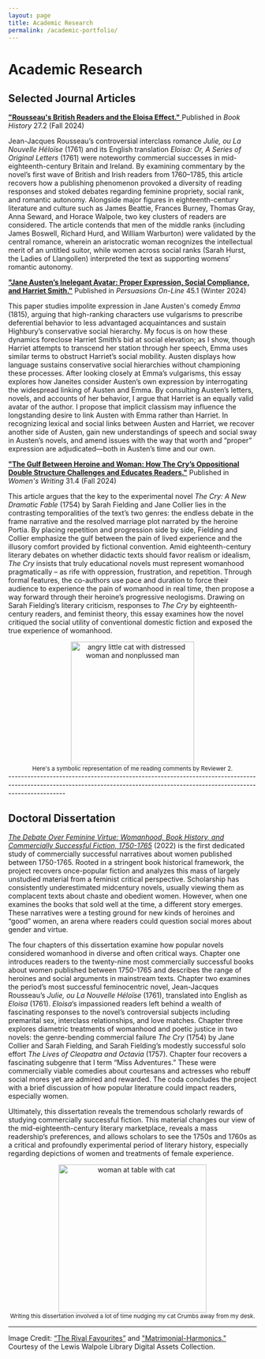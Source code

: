 ```yaml
---
layout: page
title: Academic Research 
permalink: /academic-portfolio/
---
```


# Academic Research

## Selected Journal Articles

[**"Rousseau's British Readers and the Eloisa Effect."** ](https://muse.jhu.edu/pub/1/article/947327)
Published in _Book History_ 27.2 (Fall 2024)

Jean-Jacques Rousseau’s controversial interclass romance _Julie, ou La Nouvelle Héloïse_ (1761) and its English translation _Eloisa: Or, A Series of Original Letters_ (1761) were noteworthy commercial successes in mid-eighteenth-century Britain and Ireland. By examining commentary by the novel’s first wave of British and Irish readers from 1760–1785, this article recovers how a publishing phenomenon provoked a diversity of reading responses and stoked debates regarding feminine propriety, social rank, and romantic autonomy. Alongside major figures in eighteenth-century literature and culture such as James Beattie, Frances Burney, Thomas Gray, Anna Seward, and Horace Walpole, two key clusters of readers are considered. The article contends that men of the middle ranks (including James Boswell, Richard Hurd, and William Warburton) were validated by the central romance, wherein an aristocratic woman recognizes the intellectual merit of an untitled suitor, while women across social ranks (Sarah Hurst, the Ladies of Llangollen) interpreted the text as supporting womens’ romantic autonomy.

[**"Jane Austen’s Inelegant Avatar: Proper Expression, Social Compliance, and Harriet Smith."**](https://jasna.org/publications-2/persuasions-online/volume-45-no-1/litt/)
Published in _Persuasions On-Line_ 45.1 (Winter 2024) 

This paper studies impolite expression in Jane Austen's comedy _Emma_ (1815), arguing that high-ranking characters use vulgarisms to prescribe deferential behavior to less advantaged acquaintances and sustain Highbury’s conservative social hierarchy. My focus is on how these dynamics foreclose Harriet Smith’s bid at social elevation; as I show, though Harriet attempts to transcend her station through her speech, Emma uses similar terms to obstruct Harriet’s social mobility. Austen displays how language sustains conservative social hierarchies without championing these processes. After looking closely at Emma’s vulgarisms, this essay explores how Janeites consider Austen’s own expression by interrogating the widespread linking of Austen and Emma.  By consulting Austen’s letters, novels, and accounts of her behavior, I argue that Harriet is an equally valid avatar of the author.  I propose that implicit classism may influence the longstanding desire to link Austen with Emma rather than Harriet.  In recognizing lexical and social links between Austen and Harriet, we recover another side of Austen, gain new understandings of speech and social sway in Austen’s novels, and amend issues with the way that worth and “proper” expression are adjudicated—both in Austen’s time and our own. 

[**"The Gulf Between Heroine and Woman: How The Cry’s Oppositional Double Structure Challenges and Educates Readers."**](https://www.tandfonline.com/doi/full/10.1080/09699082.2024.2375894)
Published in _Women's Writing_ 31.4 (Fall 2024)

This article argues that the key to the experimental novel _The Cry: A New Dramatic Fable_ (1754) by Sarah Fielding and Jane Collier lies in the contrasting temporalities of the text’s two genres: the endless debate in the frame narrative and the resolved marriage plot narrated by the heroine Portia. By placing repetition and progression side by side, Fielding and Collier emphasize the gulf between the pain of lived experience and the illusory comfort provided by fictional convention. Amid eighteenth-century literary debates on whether didactic texts should favor realism or idealism, _The Cry_ insists that truly educational novels must represent womanhood pragmatically – as rife with oppression, frustration, and repetition. Through formal features, the co-authors use pace and duration to force their audience to experience the pain of womanhood in real time, then propose a way forward through their heroine’s progressive neologisms. Drawing on Sarah Fielding’s literary criticism, responses to _The Cry_ by eighteenth-century readers, and feminist theory, this essay examines how the novel critiqued the social utility of conventional domestic fiction and exposed the true experience of womanhood.

<center><img src="../assets/img/Reviewer2Final.jpg" alt="angry little cat with distressed woman and nonplussed man" height="250"/></center>
<center><small>Here's a symbolic representation of me reading comments by Reviewer 2.</small></center>
------------------------------------------------------------------------------------------------------------------------------------------------------------------------------

## Doctoral Dissertation 

[_The Debate Over Feminine Virtue: Womanhood, Book History, and Commercially Successful Fiction, 1750-1765_](https://utoronto.scholaris.ca/items/f108ae40-0377-4b8d-8264-e1c758c62d26) (2022) is the first dedicated study of commercially successful narratives about women published between 1750-1765. Rooted in a stringent book historical framework, the project recovers once-popular fiction and analyzes this mass of largely unstudied material from a feminist critical perspective. Scholarship has consistently underestimated midcentury novels, usually viewing them as complacent texts about chaste and obedient women. However, when one examines the books that sold well at the time, a different story emerges. These narratives were a testing ground for new kinds of heroines and “good” women, an arena where readers could question social mores about gender and virtue. 

The four chapters of this dissertation examine how popular novels considered womanhood in diverse and often critical ways. Chapter one introduces readers to the twenty-nine most commercially successful books about women published between 1750-1765 and describes the range of heroines and social arguments in mainstream texts. Chapter two examines the period’s most successful feminocentric novel, Jean-Jacques Rousseau’s _Julie, ou La Nouvelle Héloïse_ (1761), translated into English as _Eloisa_ (1761). _Eloisa_’s impassioned readers left behind a wealth of fascinating responses to the novel’s controversial subjects including premarital sex, interclass relationships, and love matches. Chapter three explores diametric treatments of womanhood and poetic justice in two novels: the genre-bending commercial failure _The Cry_ (1754) by Jane Collier and Sarah Fielding, and Sarah Fielding’s modestly successful solo effort _The Lives of Cleopatra and Octavia_ (1757). Chapter four recovers a fascinating subgenre that I term “Miss Adventures.” These were commercially viable comedies about courtesans and actresses who rebuff social mores yet are admired and rewarded. The coda concludes the project with a brief discussion of how popular literature could impact readers, especially women. 

Ultimately, this dissertation reveals the tremendous scholarly rewards of studying commercially successful fiction. This material changes our view of the mid-eighteenth-century literary marketplace, reveals a mass readership’s preferences, and allows scholars to see the 1750s and 1760s as a critical and profoundly experimental period of literary history, especially regarding depictions of women and treatments of female experience.

<center><img src="../assets/img/Rivals.jpg" alt="woman at table with cat" height="300"/></center>
<center><small>Writing this dissertation involved a lot of time nudging my cat Crumbs away from my desk.</small></center>

------------------------------------------------------------------------------------------------------------------------------------------------------------------------------

Image Credit: [“The Rival Favourites”](https://collections.library.yale.edu/catalog/10728399) and ["Matrimonial-Harmonics."](https://collections.library.yale.edu/catalog/15813802) Courtesy of the Lewis Walpole Library Digital Assets Collection.
